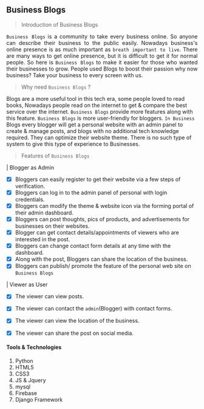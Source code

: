 
## Business Blogs

> Introduction of Business Blogs
<div style="text-align: justify">

````Business Blogs```` is a community to take every business online. So anyone can describe their business to the public easily. Nowadays business's online presence is as much important as `breath important to live`. There are many ways to get online presence, but it is difficult to get it for normal people. So here is ````Business Blogs```` to make it easier for those who wanted their businesses to grow. People used Blogs to boost their passion why now business? Take your business to every screen with us.
</div>

> Why need ````Business Blogs```` ?

Blogs are a more useful tool in this tech era, some people loved to read books, Nowadays people read on the internet to get & compare the best service over the internet.  ````Business Blogs```` provide more features along with this feature. ````Business Blogs```` is more user-friendly for bloggers. ````In Business```` Blogs every blogger will get a personal website with an admin panel to create & manage posts, and blogs with no additional tech knowledge required. They can optimize their website theme. There is no such type of system to give this type of experience to Businesses.

> Features of ````Business Blogs````

| Blogger as Admin

- [x]  Bloggers can easily register to get their website via a few steps of verification.
- [x] Bloggers can log in to the admin panel of personal with login credentials.
- [x] Bloggers can modify the theme & website icon via the forming portal of their admin dashboard.
- [x] Bloggers can post thoughts, pics of products, and advertisements for businesses on their websites.
- [x] Blogger can get contact details/appointments of viewers who are interested in the post.
- [x] Bloggers can change contact form details at any time with the dashboard.
- [x] Along with the post,  Bloggers can share the location of the business.
- [x] Bloggers can publish/ promote the feature of the personal web site on ````Business Blogs````

| Viewer as User

- [x] The viewer can view posts.
- [x] The viewer can contact the `admin`(Blogger) with contact forms.
- [x] The viewer can view the location of the business.
- [x] The viewer can share the post on social media.


#### Tools & Technologies

1. Python
2. HTML5
3. CSS3
4. JS & Jquery
5. mysql
6. Firebase
7. Django Framework
